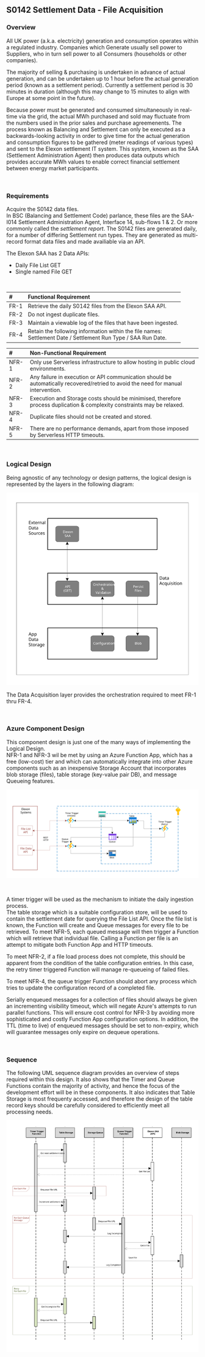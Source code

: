 ## S0142 Settlement Data - File Acquisition
### Overview  
All UK power (a.k.a. electricity) generation and consumption operates within a regulated industry.  Companies which Generate usually sell power to Suppliers, who in turn sell power to all Consumers (households or other companies).  

The majority of selling & purchasing is undertaken in advance of actual generation, and can be undertaken up to 1 hour before the actual generation period (known as a settlement period).  Currently a settlement period is 30 minutes in duration (although this may change to 15 minutes to align with Europe at some point in the future).

Because power must be generated and consumed simultaneously in real-time via the grid, the actual MWh purchased and sold may fluctuate from the numbers used in the prior sales and purchase agreemenents.  The process known as Balancing and Settlement can only be executed as a backwards-looking activity in order to give time for the actual generation and consumption figures to be gathered (meter readings of various types) and sent to the Elexon settlement IT system.  This system, known as the SAA (Settlement Administration Agent) then produces data outputs which provides accurate MWh values to enable correct financial settlement between energy market participants.  

</br>

### Requirements 
Acquire the S0142 data files.    
In BSC (Balancing and Settlement Code) parlance, these files are the SAA-I014 Settlement Administration Agent, Interface 14, sub-flows 1 & 2.  Or more commonly called the *settlement report*.  The S0142 files are generated daily, for a number of differing Settlement run types.  They are generated as multi-record format data files and made availiable via an API.

The Elexon SAA has 2 Data APIs:
- Daily File List GET
- Single named File GET

</br>

| # | Functional Requirement |
|:-------------|:--------------|
| FR-1 | Retrieve the daily S0142 files from the Elexon SAA API. |
| FR-2 | Do not ingest duplicate files. |
| FR-3 | Maintain a viewable log of the files that have been ingested. |
| FR-4 | Retain the following information within the file names: </br> Settlement Date / Settlement Run Type / SAA Run Date. |

| # | Non-Functional Requirement |
|:-------------|:--------------|
| NFR-1 | Only use Serverless infrastructure to allow hosting in public cloud environments.|
| NFR-2 | Any failure in execution or API communication should be automatically recovered/retried to avoid the need for manual intervention. |
| NFR-3 | Execution and Storage costs should be minimised, therefore process duplication & complexity constraints may be relaxed. |
| NFR-4 | Duplicate files should not be created and stored. |
| NFR-5 | There are no performance demands, apart from those imposed by Serverless HTTP timeouts. |  


</br>

### Logical Design  
Being agnostic of any technology or design patterns, the logical design is represented by the layers in the following diagram:  

![Logical Design](images/acquisition-Logical.svg)

The Data Acquisition layer provides the orchestration required to meet FR-1 thru FR-4.  

</br>

### Azure Component Design
This component design is just one of the many ways of implementing the Logical Design.   
NFR-1 and NFR-3 wil be met by using an Azure Function App, which has a free (low-cost) tier and which can automatically integrate into other Azure components such as an inexpensive Storage Account that incorporates blob storage (files), table storage (key-value pair DB), and message Queueing features.  

![Azure Component Design](images/acquisition-Component.svg?raw=true)

</br>

A timer trigger will be used as the mechanism to initiate the daily ingestion process.  
The table storage which is a suitable configuration store, will be used to contain the settlement date for querying the File List API.  Once the file list is known, the Function will create and Queue messages for every file to be retrieved.  To meet NFR-5, each queued message will then trigger a Function which will retrieve that individual file.  Calling a Function per file is an attempt to mitigate both Function App and HTTP timeouts.  
  
To meet NFR-2, if a file load process does not complete, this should be apparent from the condition of the table configuration entries.  In this case, the retry timer triggered Function will manage re-queueing of failed files. 

To meet NFR-4, the queue trigger Function should abort any process which tries to update the configuration record of a completed file. 
  
Serially enqueued messages for a collection of files should always be given an incrementing visibility timeout, which will negate Azure's attempts to run parallel functions.  This will ensure cost control for NFR-3 by avoiding more sophisticated and costly Function App configuration options.  In addition, the TTL (time to live) of enqueued messages should be set to non-expiry, which will guarantee messages only expire on dequeue operations.  

</br>

### Sequence
The following UML sequence diagram provides an overview of steps required within this design.  It also shows that the Timer and Queue Functions contain the majority of activity, and hence the focus of the development effort will be in these components.  It also indicates that Table Storage is most frequenty accessed, and therefore the design of the table record keys should be carefully considered to efficiently meet all processing needs.  

![Sequence Diagram](images/acquisition-Sequence.svg)





